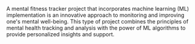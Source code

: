A mental fitness tracker project that incorporates machine learning (ML) implementation is an innovative approach to monitoring and improving one's mental well-being. This type of project combines the principles of mental health tracking and analysis with the power of ML algorithms to provide personalized insights and support.

